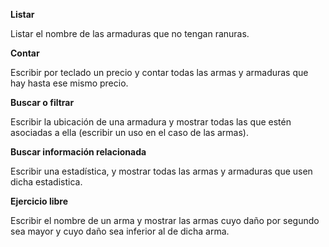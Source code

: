 **Listar**

Listar el nombre de las armaduras que no tengan ranuras.

**Contar**

Escribir por teclado un precio y contar todas las armas y armaduras que hay hasta ese mismo precio.

**Buscar o filtrar**

Escribir la ubicación de una armadura y mostrar todas las que estén asociadas a ella (escribir un uso en el caso de las armas).

**Buscar información relacionada**

Escribir una estadística, y mostrar todas las armas y armaduras que usen dicha estadistica.

**Ejercicio libre**

Escribir el nombre de un arma y mostrar las armas cuyo daño por segundo sea mayor y cuyo daño sea inferior al de dicha arma.
